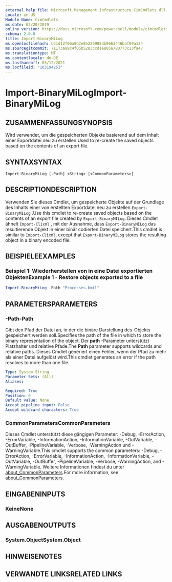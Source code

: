 ```yaml
---
external help file: Microsoft.Management.Infrastructure.CimCmdlets.dll-Help.xml
Locale: en-US
Module Name: CimCmdlets
ms.date: 02/20/2019
online version: https://docs.microsoft.com/powershell/module/cimcmdlets/import-binarymilog?view=powershell-5.1&WT.mc_id=ps-gethelp
schema: 2.0.0
title: Import-BinaryMiLog
ms.openlocfilehash: b31d12f06a8d2e8e226908db9663446baf09a124
ms.sourcegitcommit: 71173a89c4f05b5283ccd1e885a780773c13fa47
ms.translationtype: MT
ms.contentlocale: de-DE
ms.lasthandoff: 03/12/2021
ms.locfileid: "103194253"
---
```

# <span data-ttu-id="d22ef-102">Import-BinaryMiLog</span><span class="sxs-lookup"><span data-stu-id="d22ef-102">Import-BinaryMiLog</span></span>

## <span data-ttu-id="d22ef-103">ZUSAMMENFASSUNG</span><span class="sxs-lookup"><span data-stu-id="d22ef-103">SYNOPSIS</span></span>
<span data-ttu-id="d22ef-104">Wird verwendet, um die gespeicherten Objekte basierend auf dem Inhalt einer Exportdatei neu zu erstellen.</span><span class="sxs-lookup"><span data-stu-id="d22ef-104">Used to re-create the saved objects based on the contents of an export file.</span></span>

## <span data-ttu-id="d22ef-105">SYNTAX</span><span class="sxs-lookup"><span data-stu-id="d22ef-105">SYNTAX</span></span>

```
Import-BinaryMiLog [-Path] <String> [<CommonParameters>]
```

## <span data-ttu-id="d22ef-106">DESCRIPTION</span><span class="sxs-lookup"><span data-stu-id="d22ef-106">DESCRIPTION</span></span>

<span data-ttu-id="d22ef-107">Verwenden Sie dieses Cmdlet, um gespeicherte Objekte auf der Grundlage des Inhalts einer von erstellten Exportdatei neu zu erstellen `Export-BinaryMILog` .</span><span class="sxs-lookup"><span data-stu-id="d22ef-107">Use this cmdlet to re-create saved objects based on the contents of an export file created by `Export-BinaryMILog`.</span></span> <span data-ttu-id="d22ef-108">Dieses Cmdlet ähnelt `Import-Clixml` , mit der Ausnahme, dass `Export-BinaryMILog` das resultierende Objekt in einer binär codierten Datei speichert.</span><span class="sxs-lookup"><span data-stu-id="d22ef-108">This cmdlet is similar to `Import-Clixml`, except that `Export-BinaryMILog` stores the resulting object in a binary encoded file.</span></span>

## <span data-ttu-id="d22ef-109">BEISPIELE</span><span class="sxs-lookup"><span data-stu-id="d22ef-109">EXAMPLES</span></span>

### <span data-ttu-id="d22ef-110">Beispiel 1: Wiederherstellen von in eine Datei exportierten Objekten</span><span class="sxs-lookup"><span data-stu-id="d22ef-110">Example 1 - Restore objects exported to a file</span></span>

```powershell
Import-BinaryMiLog -Path "Processes.bmil"
```

## <span data-ttu-id="d22ef-111">PARAMETERS</span><span class="sxs-lookup"><span data-stu-id="d22ef-111">PARAMETERS</span></span>

### <span data-ttu-id="d22ef-112">-Path</span><span class="sxs-lookup"><span data-stu-id="d22ef-112">-Path</span></span>

<span data-ttu-id="d22ef-113">Gibt den Pfad der Datei an, in der die binäre Darstellung des-Objekts gespeichert werden soll.</span><span class="sxs-lookup"><span data-stu-id="d22ef-113">Specifies the path of the file in which to store the binary representation of the object.</span></span> <span data-ttu-id="d22ef-114">Der **path** -Parameter unterstützt Platzhalter und relative Pfade.</span><span class="sxs-lookup"><span data-stu-id="d22ef-114">The **Path** parameter supports wildcards and relative paths.</span></span> <span data-ttu-id="d22ef-115">Dieses Cmdlet generiert einen Fehler, wenn der Pfad zu mehr als einer Datei aufgelöst wird.</span><span class="sxs-lookup"><span data-stu-id="d22ef-115">This cmdlet generates an error if the path resolves to more than one file.</span></span>

```yaml
Type: System.String
Parameter Sets: (All)
Aliases:

Required: True
Position: 0
Default value: None
Accept pipeline input: False
Accept wildcard characters: True
```

### <span data-ttu-id="d22ef-116">CommonParameters</span><span class="sxs-lookup"><span data-stu-id="d22ef-116">CommonParameters</span></span>
<span data-ttu-id="d22ef-117">Dieses Cmdlet unterstützt diese gängigen Parameter: -Debug, -ErrorAction, -ErrorVariable, -InformationAction, -InformationVariable, -OutVariable, -OutBuffer, -PipelineVariable, -Verbose, -WarningAction und -WarningVariable.</span><span class="sxs-lookup"><span data-stu-id="d22ef-117">This cmdlet supports the common parameters: -Debug, -ErrorAction, -ErrorVariable, -InformationAction, -InformationVariable, -OutVariable, -OutBuffer, -PipelineVariable, -Verbose, -WarningAction, and -WarningVariable.</span></span> <span data-ttu-id="d22ef-118">Weitere Informationen findest du unter [about_CommonParameters](https://go.microsoft.com/fwlink/?LinkID=113216).</span><span class="sxs-lookup"><span data-stu-id="d22ef-118">For more information, see [about_CommonParameters](https://go.microsoft.com/fwlink/?LinkID=113216).</span></span>

## <span data-ttu-id="d22ef-119">EINGABEN</span><span class="sxs-lookup"><span data-stu-id="d22ef-119">INPUTS</span></span>

### <span data-ttu-id="d22ef-120">Keine</span><span class="sxs-lookup"><span data-stu-id="d22ef-120">None</span></span>

## <span data-ttu-id="d22ef-121">AUSGABEN</span><span class="sxs-lookup"><span data-stu-id="d22ef-121">OUTPUTS</span></span>

### <span data-ttu-id="d22ef-122">System.Object</span><span class="sxs-lookup"><span data-stu-id="d22ef-122">System.Object</span></span>

## <span data-ttu-id="d22ef-123">HINWEISE</span><span class="sxs-lookup"><span data-stu-id="d22ef-123">NOTES</span></span>

## <span data-ttu-id="d22ef-124">VERWANDTE LINKS</span><span class="sxs-lookup"><span data-stu-id="d22ef-124">RELATED LINKS</span></span>
